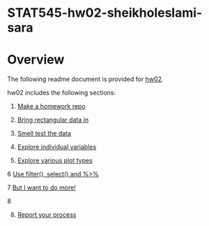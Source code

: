 # STAT545-hw02-sheikholeslami-sara

# Overview
The following readme document is provided for <a href="https://github.com/ssheikho/STAT545-hw-sheikholeslami-sara/blob/master/hw02/HW02.md">hw02</a>.

hw02 includes the following sections: 

1. <a href="https://github.com/ssheikho/STAT545-hw-sheikholeslami-sara/blob/master/hw02/HW02.md#1">Make a homework repo</a>

2. <a href="https://github.com/ssheikho/STAT545-hw-sheikholeslami-sara/blob/master/hw02/HW02.md#2">Bring rectangular data in</a>

3. <a href="https://github.com/ssheikho/STAT545-hw-sheikholeslami-sara/blob/master/hw02/HW02.md#3">Smell test the data</a>

4. <a href="https://github.com/ssheikho/STAT545-hw-sheikholeslami-sara/blob/master/hw02/HW02.md#4">Explore individual variables</a>

5. <a href="https://github.com/ssheikho/STAT545-hw-sheikholeslami-sara/blob/master/hw02/HW02.md#5">Explore various plot types</a>

6 <a href="https://github.com/ssheikho/STAT545-hw-sheikholeslami-sara/blob/master/hw02/HW02.md#6">Use filter(), select() and %>%</a>

7 <a href="https://github.com/ssheikho/STAT545-hw-sheikholeslami-sara/blob/master/hw02/HW02.md#7">But I want to do more!</a>

8 <a href="https://github.com/ssheikho/STAT545-hw-sheikholeslami-sara/blob/master/hw02/HW02.md#8"></a>

8. <a href="https://github.com/ssheikho/STAT545-hw-sheikholeslami-sara/blob/master/hw02/HW02.md#1">Report your process</a>


